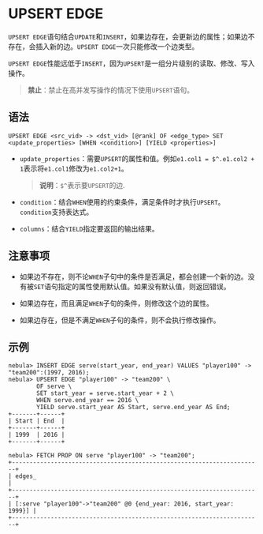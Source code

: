 # UPSERT EDGE

`UPSERT EDGE`语句结合`UPDATE`和`INSERT`，如果边存在，会更新边的属性；如果边不存在，会插入新的边。`UPSERT EDGE`一次只能修改一个边类型。

`UPSERT EDGE`性能远低于`INSERT`，因为`UPSERT`是一组分片级别的读取、修改、写入操作。

>**禁止**：禁止在高并发写操作的情况下使用`UPSERT`语句。

## 语法

```ngql
UPSERT EDGE <src_vid> -> <dst_vid> [@rank] OF <edge_type> SET <update_properties> [WHEN <condition>] [YIELD <properties>]
```

- `update_properties`：需要`UPSERT`的属性和值。例如`e1.col1 = $^.e1.col2 + 1`表示将`e1.col1`修改为`e1.col2+1`。

    >**说明**：`$^`表示要`UPSERT`的边.
- `condition`：结合`WHEN`使用的约束条件，满足条件时才执行`UPSERT`。`condition`支持表达式。

- `columns`：结合`YIELD`指定要返回的输出结果。

## 注意事项

- 如果边不存在，则不论`WHEN`子句中的条件是否满足，都会创建一个新的边。没有被`SET`语句指定的属性使用默认值。如果没有默认值，则返回错误。

- 如果边存在，而且满足`WHEN`子句的条件，则修改这个边的属性。

- 如果边存在，但是不满足`WHEN`子句的条件，则不会执行修改操作。

## 示例

```ngql
nebula> INSERT EDGE serve(start_year, end_year) VALUES "player100" -> "team200":(1997, 2016); 
nebula> UPSERT EDGE "player100" -> "team200" \
        OF serve \
        SET start_year = serve.start_year + 2 \
        WHEN serve.end_year == 2016 \
        YIELD serve.start_year AS Start, serve.end_year AS End;
+-------+------+
| Start | End  |
+-------+------+
| 1999  | 2016 |
+-------+------+

nebula> FETCH PROP ON serve "player100" -> "team200";
+-----------------------------------------------------------------------+
| edges_                                                                |
+-----------------------------------------------------------------------+
| [:serve "player100"->"team200" @0 {end_year: 2016, start_year: 1999}] |
+-----------------------------------------------------------------------+
```